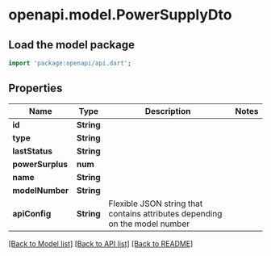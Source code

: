 # openapi.model.PowerSupplyDto

## Load the model package
```dart
import 'package:openapi/api.dart';
```

## Properties
Name | Type | Description | Notes
------------ | ------------- | ------------- | -------------
**id** | **String** |  | 
**type** | **String** |  | 
**lastStatus** | **String** |  | 
**powerSurplus** | **num** |  | 
**name** | **String** |  | 
**modelNumber** | **String** |  | 
**apiConfig** | **String** | Flexible JSON string that contains attributes depending on the model number | 

[[Back to Model list]](../README.md#documentation-for-models) [[Back to API list]](../README.md#documentation-for-api-endpoints) [[Back to README]](../README.md)


